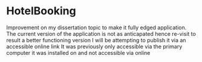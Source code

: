 # HotelBooking
Improvement on my dissertation topic to make it fully edged application.
The current version of the application is not as anticapated hence re-visit to result a better functioning version
I will be attempting to publish it via an accessible online link
It was previously only accessible via the primary computer it was installed on and not accessible via online
